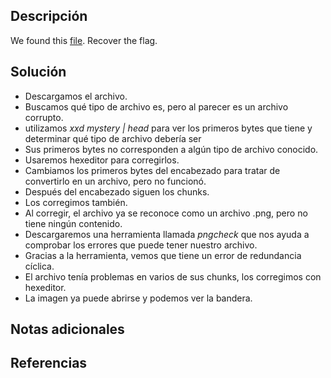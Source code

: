 ## Descripción
We found this [file](https://jupiter.challenges.picoctf.org/static/ab30fcb7d47364b4190a7d3d40edb551/mystery). Recover the flag.
## Solución
- Descargamos el archivo.
- Buscamos qué tipo de archivo es, pero al parecer es un archivo corrupto.
- utilizamos *xxd mystery | head* para ver los primeros bytes que tiene y determinar qué tipo de archivo debería ser
- Sus primeros bytes no corresponden a algún tipo de archivo conocido.
- Usaremos hexeditor para corregirlos.
- Cambiamos los primeros bytes del encabezado para tratar de convertirlo en un archivo, pero no funcionó.
- Después del encabezado siguen los chunks.
- Los corregimos también.
- Al corregir, el archivo ya se reconoce como un archivo .png, pero no tiene ningún contenido.
- Descargaremos una herramienta llamada *pngcheck* que nos ayuda a comprobar los errores que puede tener nuestro archivo.
- Gracias a la herramienta, vemos que tiene un error de redundancia cíclica.
- El archivo tenía problemas en varios de sus chunks, los corregimos con hexeditor.
- La imagen ya puede abrirse y podemos ver la bandera.
## Notas adicionales
## Referencias